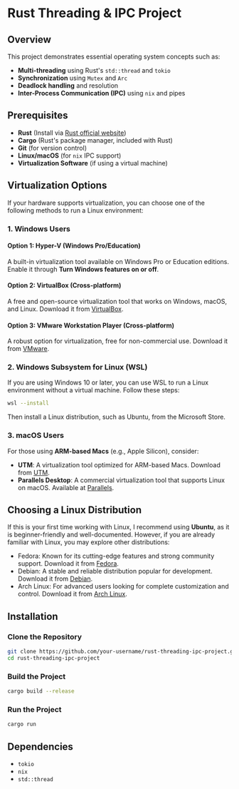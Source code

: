 # Rust Threading & IPC Project

## Overview
This project demonstrates essential operating system concepts such as:

- **Multi-threading** using Rust's `std::thread` and `tokio`
- **Synchronization** using `Mutex` and `Arc`
- **Deadlock handling** and resolution
- **Inter-Process Communication (IPC)** using `nix` and pipes

## Prerequisites
- **Rust** (Install via [Rust official website](https://www.rust-lang.org/tools/install))
- **Cargo** (Rust's package manager, included with Rust)
- **Git** (for version control)
- **Linux/macOS** (for `nix` IPC support)
- **Virtualization Software** (if using a virtual machine)

## Virtualization Options
If your hardware supports virtualization, you can choose one of the following methods to run a Linux environment:

### 1. Windows Users
#### Option 1: Hyper-V (Windows Pro/Education)
A built-in virtualization tool available on Windows Pro or Education editions. Enable it through **Turn Windows features on or off**.

#### Option 2: VirtualBox (Cross-platform)
A free and open-source virtualization tool that works on Windows, macOS, and Linux. Download it from [VirtualBox](https://www.virtualbox.org/).

#### Option 3: VMware Workstation Player (Cross-platform)
A robust option for virtualization, free for non-commercial use. Download it from [VMware](https://www.vmware.com/products/workstation-player.html).

### 2. Windows Subsystem for Linux (WSL)
If you are using Windows 10 or later, you can use WSL to run a Linux environment without a virtual machine. Follow these steps:

```sh
wsl --install
```

Then install a Linux distribution, such as Ubuntu, from the Microsoft Store.

### 3. macOS Users
For those using **ARM-based Macs** (e.g., Apple Silicon), consider:

- **UTM**: A virtualization tool optimized for ARM-based Macs. Download from [UTM](https://mac.getutm.app/).
- **Parallels Desktop**: A commercial virtualization tool that supports Linux on macOS. Available at [Parallels](https://www.parallels.com/products/desktop/).

## Choosing a Linux Distribution
If this is your first time working with Linux, I recommend using **Ubuntu**, as it is beginner-friendly and well-documented. However, if you are already familiar with Linux, you may explore other distributions:

- Fedora: Known for its cutting-edge features and strong community support. Download it from [Fedora](https://getfedora.org/).
- Debian: A stable and reliable distribution popular for development. Download it from [Debian](https://www.debian.org/).
- Arch Linux: For advanced users looking for complete customization and control. Download it from [Arch Linux](https://archlinux.org/).

## Installation
### Clone the Repository
```sh
git clone https://github.com/your-username/rust-threading-ipc-project.git
cd rust-threading-ipc-project
```

### Build the Project
```sh
cargo build --release
```

### Run the Project
```sh
cargo run
```

## Dependencies
- `tokio`
- `nix`
- `std::thread`
